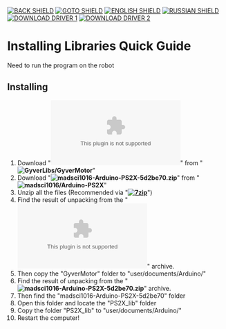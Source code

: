 [![BACK SHIELD](https://img.shields.io/badge/..%2F-Back-444?style=flat-square)](..)
[![GOTO SHIELD](https://img.shields.io/badge/..%2Ffirmware-Go-444?style=flat-square)](../firmware/)
[![ENGLISH SHIELD](https://img.shields.io/badge/-English-08f?style=flat-square)]()
[![RUSSIAN SHIELD](https://img.shields.io/badge/-Русский-444?style=flat-square)](RU_README.md)
[![DOWNLOAD DRIVER 1](https://img.shields.io/badge/-Download_Driver_1-F00?style=flat-square)](https://github.com/GyverLibs/GyverMotor/releases/download/4.0/GyverMotor.zip)
[![DOWNLOAD DRIVER 2](https://img.shields.io/badge/-Download_Driver_2-F00?style=flat-square)](https://github.com/madsci1016/Arduino-PS2X/zipball/5d2be701af64d826d268301d83119a6d2ad04f15)
# Installing Libraries Quick Guide
Need to run the program on the robot

## Installing

1. Download "**![GyverMotor.zip](https://github.com/GyverLibs/GyverMotor/releases/download/4.0/GyverMotor.zip)**" from "**![GyverLibs/GyverMotor](https://github.com/GyverLibs/GyverMotor)**"
1. Download "**![madsci1016-Arduino-PS2X-5d2be70.zip](https://github.com/madsci1016/Arduino-PS2X/zipball/5d2be701af64d826d268301d83119a6d2ad04f15)**" from "**![madsci1016/Arduino-PS2X](https://github.com/madsci1016/Arduino-PS2X)**"
1. Unzip all the files (Recommended via "**[![7zip]()](https://www.7-zip.org/)**")
1. Find the result of unpacking from the "**![GyverMotor.zip](https://github.com/GyverLibs/GyverMotor/releases/download/4.0/GyverMotor.zip)**" archive.
1. Then copy the "GyverMotor" folder to "user/documents/Arduino/"
1. Find the result of unpacking from the "**![madsci1016-Arduino-PS2X-5d2be70.zip](https://github.com/madsci1016/Arduino-PS2X/zipball/5d2be701af64d826d268301d83119a6d2ad04f15)**" archive.
1. Then find the "madsci1016-Arduino-PS2X-5d2be70" folder
1. Open this folder and locate the "PS2X_lib" folder
1. Copy the folder "PS2X_lib" to "user/documents/Arduino/"
1. Restart the computer!
